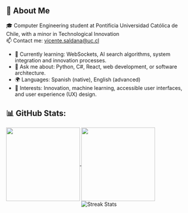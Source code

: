 ## 🦋 About Me
🎓 Computer Engineering student at Pontificia Universidad Católica de Chile, with a minor in Technological Innovation<br>
📫 Contact me: vicente.saldana@uc.cl

- 🌱 Currently learning: WebSockets, AI search algorithms, system integration and innovation processes.
- 💬 Ask me about: Python, C#, React, web development, or software architecture.
- 🌍 Languages: Spanish (native), English (advanced)
- 📖 Interests: Innovation, machine learning, accessible user interfaces, and user experience (UX) design.

## 📊 GitHub Stats:
<a href="https://github.com/VicenteSaldana/github-readme-stats">
  <img height=200 align="center" src="https://github-readme-stats-bay-theta.vercel.app/api?username=VicenteSaldana&show_icons=true&include_all_commits=true&theme=radical" />
</a>
<a href="https://github.com/VicenteSaldana/github-readme-stats">
  <img height=200 align="center" src="https://github-readme-stats-bay-theta.vercel.app/api/top-langs/?username=VicenteSaldana&layout=compact&theme=radical&card_width=250" />
</a>
<div align="center">
<img src="https://github-readme-streak-stats.herokuapp.com/?user=VicenteSaldana&theme=dark&hide_border=true" alt="Streak Stats" />
</div>


